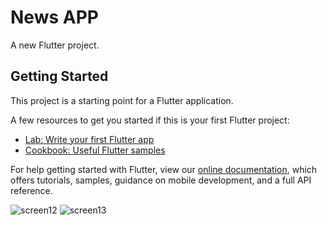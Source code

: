 # News APP 

A new Flutter project.

## Getting Started

This project is a starting point for a Flutter application.

A few resources to get you started if this is your first Flutter project:

- [Lab: Write your first Flutter app](https://flutter.io/docs/get-started/codelab)
- [Cookbook: Useful Flutter samples](https://flutter.io/docs/cookbook)

For help getting started with Flutter, view our 
[online documentation](https://flutter.io/docs), which offers tutorials, 
samples, guidance on mobile development, and a full API reference.




![screen12](https://user-images.githubusercontent.com/46894876/55783853-fa427b80-5acc-11e9-9887-8e566ccf3a2d.png)                ![screen13](https://user-images.githubusercontent.com/46894876/55783864-02022000-5acd-11e9-85fa-c8d004be0460.png)

















































